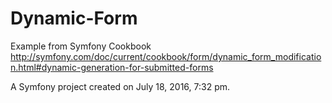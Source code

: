 Dynamic-Form
============
Example from Symfony Cookbook
http://symfony.com/doc/current/cookbook/form/dynamic_form_modification.html#dynamic-generation-for-submitted-forms


A Symfony project created on July 18, 2016, 7:32 pm.
